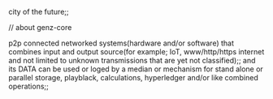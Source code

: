 city of the future;;

// about genz-core


p2p connected networked systems(hardware and/or software) 
that combines input and output source(for example; IoT, 
www/http/https internet and not limited to unknown transmissions that are yet not classified);;
and its DATA can be used or loged by a median or mechanism for stand alone or parallel storage, playblack, calculations, hyperledger and/or like combined operations;;
